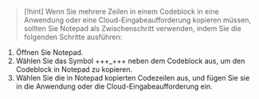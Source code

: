 > [!hint] Wenn Sie mehrere Zeilen in einem Codeblock in eine Anwendung oder eine Cloud-Eingabeaufforderung kopieren müssen, sollten Sie Notepad als Zwischenschritt verwenden, indem Sie die folgenden Schritte ausführen:
>
1. Öffnen Sie Notepad.
2. Wählen Sie das Symbol +++_+++ neben dem Codeblock aus, um den Codeblock in Notepad zu kopieren. 
3. Wählen Sie die in Notepad kopierten Codezeilen aus, und fügen Sie sie in die Anwendung oder die Cloud-Eingabeaufforderung ein.
>
